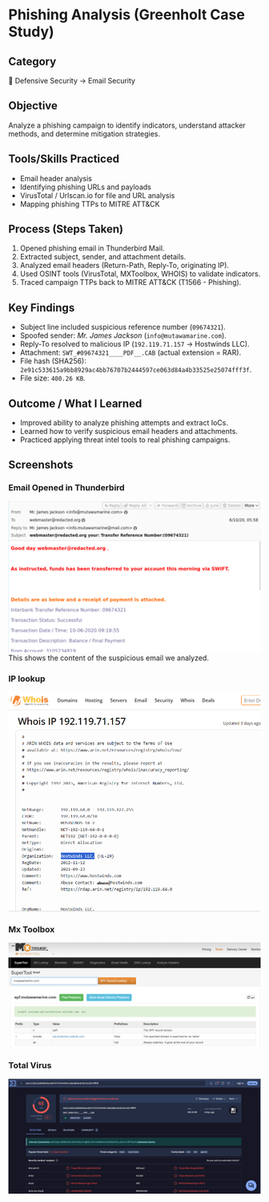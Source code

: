 # Phishing Analysis (Greenholt Case Study)

## Category  
📂 Defensive Security → Email Security  

## Objective  
Analyze a phishing campaign to identify indicators, understand attacker methods, and determine mitigation strategies.  

## Tools/Skills Practiced  
- Email header analysis  
- Identifying phishing URLs and payloads  
- VirusTotal / Urlscan.io for file and URL analysis  
- Mapping phishing TTPs to MITRE ATT&CK  

## Process (Steps Taken)  
1. Opened phishing email in Thunderbird Mail.  
2. Extracted subject, sender, and attachment details.  
3. Analyzed email headers (Return-Path, Reply-To, originating IP).  
4. Used OSINT tools (VirusTotal, MXToolbox, WHOIS) to validate indicators.  
5. Traced campaign TTPs back to MITRE ATT&CK (T1566 - Phishing).  

## Key Findings  
- Subject line included suspicious reference number (`09674321`).  
- Spoofed sender: *Mr. James Jackson* (`info@mutawamarine.com`).  
- Reply-To resolved to malicious IP (`192.119.71.157` → Hostwinds LLC).  
- Attachment: `SWT_#09674321____PDF__.CAB` (actual extension = RAR).  
- File hash (SHA256): `2e91c533615a9bb8929ac4bb76707b2444597ce063d84a4b33525e25074fff3f`.  
- File size: `400.26 KB`.

## Outcome / What I Learned  
- Improved ability to analyze phishing attempts and extract IoCs.  
- Learned how to verify suspicious email headers and attachments.  
- Practiced applying threat intel tools to real phishing campaigns.

## Screenshots

### Email Opened in Thunderbird
![Email Content](Screenshots/Phishing1.png)
This shows the content of the suspicious email we analyzed.

### IP lookup
![Phishing Analysis](Screenshots/Phishing3.png)

### Mx Toolbox
![Phishing Analysis](Screenshots/Phishing2.png)

### Total Virus
![x](Screenshots/Phishing4.png)

